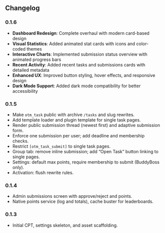 ## Changelog

### 0.1.6
- **Dashboard Redesign**: Complete overhaul with modern card-based design
- **Visual Statistics**: Added animated stat cards with icons and color-coded themes  
- **Interactive Charts**: Implemented submission status overview with animated progress bars
- **Recent Activity**: Added recent tasks and submissions cards with detailed metadata
- **Enhanced UX**: Improved button styling, hover effects, and responsive design
- **Dark Mode Support**: Added dark mode compatibility for better accessibility

### 0.1.5
- Make `otm_task` public with archive `/tasks` and slug rewrites.
- Add template loader and plugin template for single task pages.
- Render public submission thread (newest first) and adaptive submission form.
- Enforce one submission per user; add deadline and membership checks.
- Restrict `[otm_task_submit]` to single task pages.
- Group tab: remove inline submission; add “Open Task” button linking to single pages.
- Settings: default max points, require membership to submit (BuddyBoss only).
- Activation: flush rewrite rules.

### 0.1.4
- Admin submissions screen with approve/reject and points.
- Native points service (log and totals), cache buster for leaderboards.

### 0.1.3
- Initial CPT, settings skeleton, and asset scaffolding.



